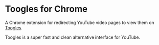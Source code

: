 Toogles for Chrome
================

A Chrome extension for redirecting YouTube video pages to view them on [Toogles](http://toogl.es).

Toogles is a super fast and clean alternative interface for YouTube.
